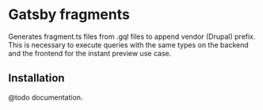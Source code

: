 # Gatsby fragments

Generates fragment.ts files from .gql files to append vendor (Drupal) prefix.
This is necessary to execute queries with the same types on the backend
and the frontend for the instant preview use case.

## Installation

@todo documentation.
